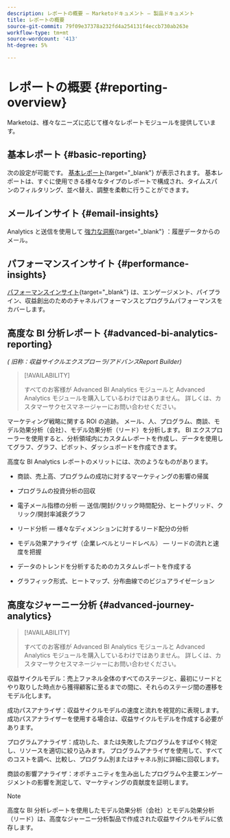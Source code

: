 ```yaml
---
description: レポートの概要 — Marketoドキュメント — 製品ドキュメント
title: レポートの概要
source-git-commit: 79f09e37378a232fd4a254131f4eccb730ab263e
workflow-type: tm+mt
source-wordcount: '413'
ht-degree: 5%

---
```



# レポートの概要 {#reporting-overview}

Marketoは、様々なニーズに応じて様々なレポートモジュールを提供しています。

## 基本レポート {#basic-reporting}

次の設定が可能です。 [基本レポート](/help/marketo/product-docs/reporting/basic-reporting/report-types/report-type-overview.md){target=&quot;_blank&quot;} が表示されます。 基本レポートは、すぐに使用できる様々なタイプのレポートで構成され、タイムスパンのフィルタリング、並べ替え、調整を柔軟に行うことができます。

## メールインサイト {#email-insights}

Analytics と送信を使用して [強力な洞察](/help/marketo/product-docs/reporting/email-insights/email-insights-overview.md){target=&quot;_blank&quot;} ：履歴データからのメール。

## パフォーマンスインサイト {#performance-insights}

[パフォーマンスインサイト](/help/marketo/product-docs/reporting/performance-insights/performance-insights-overview.md){target=&quot;_blank&quot;} は、エンゲージメント、パイプライン、収益創出のためのチャネルパフォーマンスとプログラムパフォーマンスをカバーします。

## 高度な BI 分析レポート {#advanced-bi-analytics-reporting}

_( 旧称：収益サイクルエクスプローラ/アドバンスReport Builder)_

>[!AVAILABILITY]
>
>すべてのお客様が Advanced BI Analytics モジュールと Advanced Analytics モジュールを購入しているわけではありません。 詳しくは、カスタマーサクセスマネージャーにお問い合わせください。

マーケティング戦略に関する ROI の追跡。 メール、人、プログラム、商談、モデル効果分析（会社）、モデル効果分析（リード）を分析します。 BI エクスプローラーを使用すると、分析領域内にカスタムレポートを作成し、データを使用してグラフ、グラフ、ピボット、ダッシュボードを作成できます。

高度な BI Analytics レポートのメリットには、次のようなものがあります。

* 商談、売上高、プログラムの成功に対するマーケティングの影響の帰属

* プログラムの投資分析の回収

* 電子メール指標の分析 — 送信/開封/クリック時間配分、ヒートグリッド、クリック/開封率減衰グラフ

* リード分析 — 様々なディメンションに対するリード配分の分析

* モデル効果アナライザ（企業レベルとリードレベル） — リードの流れと速度を把握

* データのトレンドを分析するためのカスタムレポートを作成する

* グラフィック形式、ヒートマップ、分布曲線でのビジュアライゼーション

## 高度なジャーニー分析 {#advanced-journey-analytics}

>[!AVAILABILITY]
>
>すべてのお客様が Advanced BI Analytics モジュールと Advanced Analytics モジュールを購入しているわけではありません。 詳しくは、カスタマーサクセスマネージャーにお問い合わせください。

収益サイクルモデル：売上ファネル全体のすべてのステージと、最初にリードとやり取りした時点から獲得顧客に至るまでの間に、それらのステージ間の遷移をモデル化します。

成功パスアナライザ：収益サイクルモデルの速度と流れを視覚的に表現します。 成功パスアナライザーを使用する場合は、収益サイクルモデルを作成する必要があります。

プログラムアナライザ：成功した、または失敗したプログラムをすばやく特定し、リソースを適切に絞り込みます。 プログラムアナライザを使用して、すべてのコストを調べ、比較し、プログラム別またはチャネル別に詳細に回収します。

商談の影響アナライザ：オポチュニティを生み出したプログラムや主要エンゲージメントの影響を測定して、マーケティングの貢献度を証明します。

>[!NOTE]
>
>高度な BI 分析レポートを使用したモデル効果分析（会社）とモデル効果分析（リード）は、高度なジャーニー分析製品で作成された収益サイクルモデルに依存します。





